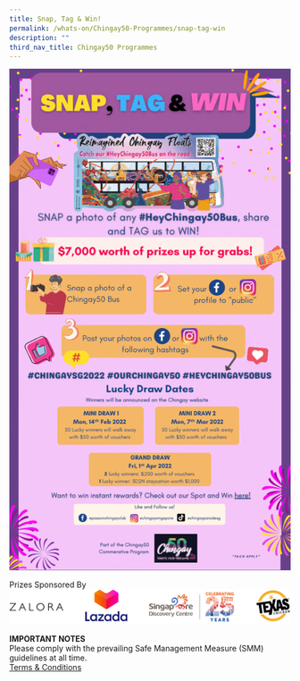 ```yaml
---
title: Snap, Tag & Win!
permalink: /whats-on/Chingay50-Programmes/snap-tag-win
description: ""
third_nav_title: Chingay50 Programmes
---
```

![snap-tag-win](/images/snap-tag-win.gif)

Prizes Sponsored By
![sponsors](/images/snap-tag-win-sponsor.png)

**IMPORTANT NOTES**<br>
Please comply with the prevailing Safe Management Measure (SMM) guidelines at all time.<br>
[Terms & Conditions](/files/whats-on/snap-tag-and-win-terms-and-conditions_25jan22.pdf)